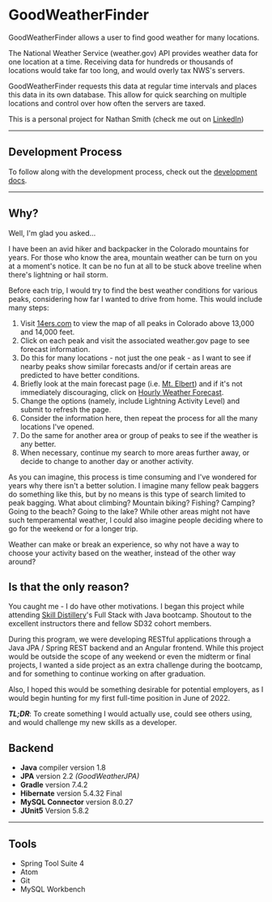 # GoodWeatherFinder

GoodWeatherFinder allows a user to find good weather for many locations.

The National Weather Service (weather.gov) API provides weather data for one location at a time. Receiving data for hundreds or thousands of locations would take far too long, and would overly tax NWS's servers.

GoodWeatherFinder requests this data at regular time intervals and places this data in its own database. This allow for quick searching on multiple locations and control over how often the servers are taxed.

This is a personal project for Nathan Smith (check me out on [LinkedIn](https://www.linkedin.com/in/nathansmithpiano/))

<hr>

## Development Process

To follow along with the development process, check out the [development docs](docs/development).

<hr>

## Why?

Well, I'm glad you asked...

I have been an avid hiker and backpacker in the Colorado mountains for years.  For those who know the area, mountain weather can be turn on you at a moment's notice. It can be no fun at all to be stuck above treeline when there's lightning or hail storm.

Before each trip, I would try to find the best weather conditions for various peaks, considering how far I wanted to drive from home.  This would include many steps:
1. Visit [14ers.com](http://www.14ers.com) to view the map of all peaks in Colorado above 13,000 and 14,000 feet.
2. Click on each peak and visit the associated weather.gov page to see forecast information.
3. Do this for many locations - not just the one peak - as I want to see if nearby peaks show similar forecasts and/or if certain areas are predicted to have better conditions.
4. Briefly look at the main forecast page (i.e. [Mt. Elbert](https://forecast.weather.gov/MapClick.php?lat=39.117770000000064&lon=-106.44529999999997#)) and if it's not immediately discouraging, click on [Hourly Weather Forecast](https://forecast.weather.gov/MapClick.php?lat=39.1178&lon=-106.4453&unit=0&lg=english&FcstType=graphical).
5. Change the options (namely, include Lightning Activity Level) and submit to refresh the page.
6. Consider the information here, then repeat the process for all the many locations I've opened.
7. Do the same for another area or group of peaks to see if the weather is any better.
8. When necessary, continue my search to more areas further away, or decide to change to another day or another activity.

As you can imagine, this process is time consuming and I've wondered for years why there isn't a better solution.  I imagine many fellow peak baggers do something like this, but by no means is this type of search limited to peak bagging. What about climbing? Mountain biking? Fishing? Camping? Going to the beach? Going to the lake? While other areas might not have such temperamental weather, I could also imagine people deciding where to go for the weekend or for a longer trip.

Weather can make or break an experience, so why not have a way to choose your activity based on the weather, instead of the other way around?

## Is that the only reason?

You caught me - I do have other motivations. I began this project while attending [Skill Distillery](https://skilldistillery.com)'s Full Stack with Java bootcamp.  Shoutout to the excellent instructors there and fellow SD32 cohort members.

During this program, we were developing RESTful applications through a Java JPA / Spring REST backend and an Angular frontend. While this project would be outside the scope of any weekend or even the midterm or final projects, I wanted a side project as an extra challenge during the bootcamp, and for something to continue working on after graduation. 

Also, I hoped this would be something desirable for potential employers, as I would begin hunting for my first full-time position in June of 2022.

***TL;DR***: To create something I would actually use, could see others using, and would challenge my new skills as a developer.

## Backend
- **Java** compiler version 1.8
- **JPA** version 2.2 *(GoodWeatherJPA)*
- **Gradle** version 7.4.2
- **Hibernate** version 5.4.32 Final
- **MySQL Connector** version 8.0.27
- **JUnit5** Version 5.8.2

<hr>

## Tools
- Spring Tool Suite 4
- Atom
- Git
- MySQL Workbench

